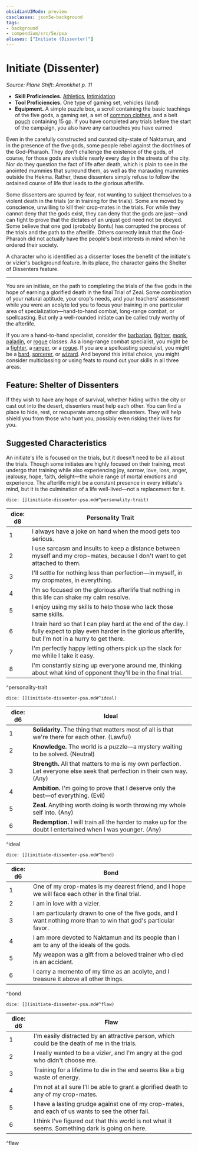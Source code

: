 ```yaml
---
obsidianUIMode: preview
cssclasses: json5e-background
tags:
- background
- compendium/src/5e/psa
aliases: ["Initiate (Dissenter)"]
---
```

# Initiate (Dissenter)
*Source: Plane Shift: Amonkhet p. 11*  

- **Skill Proficiencies.** [Athletics](2-Mechanics/CLI/rules/skills.md#Athletics), [Intimidation](2-Mechanics/CLI/rules/skills.md#Intimidation)  
- **Tool Proficiencies.** One type of gaming set, vehicles (land)  
- **Equipment.** A simple puzzle box, a scroll containing the basic teachings of the five gods, a gaming set, a set of [common clothes](2-Mechanics/CLI/items/common-clothes.md), and a belt [pouch](2-Mechanics/CLI/items/pouch.md) containing 15 gp. If you have completed any trials before the start of the campaign, you also have any cartouches you have earned  

Even in the carefully constructed and curated city-state of Naktamun, and in the presence of the five gods, some people rebel against the doctrines of the God-Pharaoh. They don't challenge the existence of the gods, of course, for those gods are visible nearly every day in the streets of the city. Nor do they question the fact of life after death, which is plain to see in the anointed mummies that surround them, as well as the marauding mummies outside the Hekma. Rather, these dissenters simply refuse to follow the ordained course of life that leads to the glorious afterlife.

Some dissenters are spurred by fear, not wanting to subject themselves to a violent death in the trials (or in training for the trials). Some are moved by conscience, unwilling to kill their crop-mates in the trials. For while they cannot deny that the gods exist, they can deny that the gods are just—and can fight to prove that the dictates of an unjust god need not be obeyed. Some believe that one god (probably Bontu) has corrupted the process of the trials and the path to the afterlife. Others correctly intuit that the God-Pharaoh did not actually have the people's best interests in mind when he ordered their society.

A character who is identified as a dissenter loses the benefit of the initiate's or vizier's background feature. In its place, the character gains the Shelter of Dissenters feature.

---

You are an initiate, on the path to completing the trials of the five gods in the hope of earning a glorified death in the final Trial of Zeal. Some combination of your natural aptitude, your crop's needs, and your teachers' assessment while you were an acolyte led you to focus your training in one particular area of specialization—hand-to-hand combat, long-range combat, or spellcasting. But only a well-rounded initiate can be called truly worthy of the afterlife.

If you are a hand-to-hand specialist, consider the [barbarian](2-Mechanics/CLI/classes/barbarian.md), [fighter](2-Mechanics/CLI/classes/fighter.md), [monk](2-Mechanics/CLI/classes/monk.md), [paladin](2-Mechanics/CLI/classes/paladin.md), or [rogue](2-Mechanics/CLI/classes/rogue.md) classes. As a long-range combat specialist, you might be a [fighter](2-Mechanics/CLI/classes/fighter.md), a [ranger](2-Mechanics/CLI/classes/ranger.md), or a [rogue](2-Mechanics/CLI/classes/rogue.md). If you are a spellcasting specialist, you might be a [bard](2-Mechanics/CLI/classes/bard.md), [sorcerer](2-Mechanics/CLI/classes/sorcerer.md), or [wizard](2-Mechanics/CLI/classes/wizard.md). And beyond this initial choice, you might consider multiclassing or using feats to round out your skills in all three areas.

## Feature: Shelter of Dissenters

If they wish to have any hope of survival, whether hiding within the city or cast out into the desert, dissenters must help each other. You can find a place to hide, rest, or recuperate among other dissenters. They will help shield you from those who hunt you, possibly even risking their lives for you.

## Suggested Characteristics

An initiate's life is focused on the trials, but it doesn't need to be all about the trials. Though some initiates are highly focused on their training, most undergo that training while also experiencing joy, sorrow, love, loss, anger, jealousy, hope, faith, delight—the whole range of mortal emotions and experience. The afterlife might be a constant presence in every initiate's mind, but it is the culmination of a life well-lived—not a replacement for it.

`dice: [](initiate-dissenter-psa.md#^personality-trait)`

| dice: d8 | Personality Trait |
|----------|-------------------|
| 1 | I always have a joke on hand when the mood gets too serious. |
| 2 | I use sarcasm and insults to keep a distance between myself and my crop-mates, because I don't want to get attached to them. |
| 3 | I'll settle for nothing less than perfection—in myself, in my cropmates, in everything. |
| 4 | I'm so focused on the glorious afterlife that nothing in this life can shake my calm resolve. |
| 5 | I enjoy using my skills to help those who lack those same skills. |
| 6 | I train hard so that I can play hard at the end of the day. I fully expect to play even harder in the glorious afterlife, but I'm not in a hurry to get there. |
| 7 | I'm perfectly happy letting others pick up the slack for me while I take it easy. |
| 8 | I'm constantly sizing up everyone around me, thinking about what kind of opponent they'll be in the final trial. |
^personality-trait

`dice: [](initiate-dissenter-psa.md#^ideal)`

| dice: d6 | Ideal |
|----------|-------|
| 1 | **Solidarity.** The thing that matters most of all is that we're there for each other. (Lawful) |
| 2 | **Knowledge.** The world is a puzzle—a mystery waiting to be solved. (Neutral) |
| 3 | **Strength.** All that matters to me is my own perfection. Let everyone else seek that perfection in their own way. (Any) |
| 4 | **Ambition.** I'm going to prove that I deserve only the best—of everything. (Evil) |
| 5 | **Zeal.** Anything worth doing is worth throwing my whole self into. (Any) |
| 6 | **Redemption.** I will train all the harder to make up for the doubt I entertained when I was younger. (Any) |
^ideal

`dice: [](initiate-dissenter-psa.md#^bond)`

| dice: d6 | Bond |
|----------|------|
| 1 | One of my crop-mates is my dearest friend, and I hope we will face each other in the final trial. |
| 2 | I am in love with a vizier. |
| 3 | I am particularly drawn to one of the five gods, and I want nothing more than to win that god's particular favor. |
| 4 | I am more devoted to Naktamun and its people than I am to any of the ideals of the gods. |
| 5 | My weapon was a gift from a beloved trainer who died in an accident. |
| 6 | I carry a memento of my time as an acolyte, and I treasure it above all other things. |
^bond

`dice: [](initiate-dissenter-psa.md#^flaw)`

| dice: d6 | Flaw |
|----------|------|
| 1 | I'm easily distracted by an attractive person, which could be the death of me in the trials. |
| 2 | I really wanted to be a vizier, and I'm angry at the god who didn't choose me. |
| 3 | Training for a lifetime to die in the end seems like a big waste of energy. |
| 4 | I'm not at all sure I'll be able to grant a glorified death to any of my crop-mates. |
| 5 | I have a lasting grudge against one of my crop-mates, and each of us wants to see the other fail. |
| 6 | I think I've figured out that this world is not what it seems. Something dark is going on here. |
^flaw